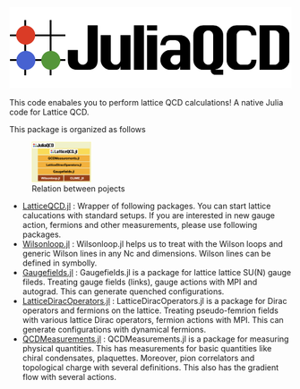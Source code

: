 
![JuliaQCD](logo_juliaqcd.png "JuliaQCD logo")

This code enabales you to perform lattice QCD calculations! A native Julia code for Lattice QCD.

This package is organized as follows


<figure>
  <img src="blockv2.png" alt="Blick structure" width="25%" />
  <figcaption>Relation between pojects</figcaption>
</figure>

- [LatticeQCD.jl](https://github.com/akio-tomiya/LatticeQCD.jl) : Wrapper of following packages. You can start lattice calucations with standard setups. If you are interested in new gauge action, fermions and other measurements, please use following packages.
- [Wilsonloop.jl](https://github.com/akio-tomiya/Wilsonloop.jl) : Wilsonloop.jl helps us to treat with the Wilson loops and generic Wilson lines in any Nc and dimensions. Wilson lines can be defined in symbolly.
- [Gaugefields.jl](https://github.com/akio-tomiya/Gaugefields.jl) : Gaugefields.jl is a package for lattice lattice SU(N) gauge fileds. Treating gauge fields (links), gauge actions with MPI and autograd. This can generate quenched configurations.
- [LatticeDiracOperators.jl](https://github.com/akio-tomiya/LatticeDiracOperators.jl) : LatticeDiracOperators.jl is a package for Dirac operators and fermions on the lattice. Treating pseudo-femrion fields with various lattice Dirac operators, fermion actions with MPI. This can generate configurations with dynamical fermions.
- [QCDMeasurements.jl](https://github.com/akio-tomiya/QCDMeasurements.jl) : QCDMeasurements.jl is a package for measuring physical quantities. This has measurements for basic quantities like chiral condensates, plaquettes. Moreover, pion correlators and topological charge with several definitions. This also has the gradient flow with several actions.

